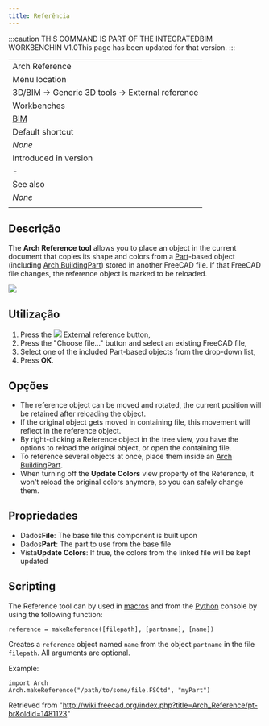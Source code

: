 ```yaml
---
title: Referência
---
```

:::caution
THIS COMMAND IS PART OF THE INTEGRATEDBIM WORKBENCHIN V1.0This page has been updated for that version.
:::

|  |
| --- |
| Arch Reference |
| Menu location |
| 3D/BIM → Generic 3D tools → External reference |
| Workbenches |
| [BIM](/BIM_Workbench "BIM Workbench") |
| Default shortcut |
| *None* |
| Introduced in version |
| - |
| See also |
| *None* |
|  |

## Descrição

The **Arch Reference tool** allows you to place an object in the current document that copies its shape and colors from a [Part](/Part_Workbench "Part Workbench")-based object (including [Arch BuildingPart](/Arch_BuildingPart "Arch BuildingPart")) stored in another FreeCAD file. If that FreeCAD file changes, the reference object is marked to be reloaded.

![](/images/Arch_reference_screenshot.png)

## Utilização

1. Press the ![](/images/Arch_Reference.svg) [External reference](/Arch_Reference "Arch Reference") button,
2. Press the "Choose file..." button and select an existing FreeCAD file,
3. Select one of the included Part-based objects from the drop-down list,
4. Press **OK**.

## Opções

* The reference object can be moved and rotated, the current position will be retained after reloading the object.
* If the original object gets moved in containing file, this movement will reflect in the reference object.
* By right-clicking a Reference object in the tree view, you have the options to reload the original object, or open the containing file.
* To reference several objects at once, place them inside an [Arch BuildingPart](/Arch_BuildingPart "Arch BuildingPart").
* When turning off the **Update Colors** view property of the Reference, it won't reload the original colors anymore, so you can safely change them.

## Propriedades

* Dados**File**: The base file this component is built upon
* Dados**Part**: The part to use from the base file
* Vista**Update Colors**: If true, the colors from the linked file will be kept updated

## Scripting

The Reference tool can by used in [macros](/Macros "Macros") and from the [Python](/Python "Python") console by using the following function:

```
reference = makeReference([filepath], [partname], [name])

```

Creates a `reference` object named `name` from the object `partname` in the file `filepath`. All arguments are optional.

Example:

```
import Arch
Arch.makeReference("/path/to/some/file.FSCtd", "myPart")

```

Retrieved from "<http://wiki.freecad.org/index.php?title=Arch_Reference/pt-br&oldid=1481123>"
